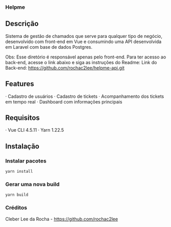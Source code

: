 ### Helpme

## Descrição

Sistema de gestão de chamados que serve para qualquer tipo de negócio, desenvolvido com front-end em Vue e consumindo uma API desenvolvida em Laravel com base de dados Postgres.

Obs: Esse diretório é responsável apenas pelo front-end. Para ter acesso ao back-end, acesse o link abaixo e siga as instruções do Readme:
Link do Back-end: https://github.com/rochac2lee/helpme-api.git

## Features

· Cadastro de usuários
· Cadastro de tickets
· Acompanhamento dos tickets em tempo real
· Dashboard com informações principais


## Requisitos

· Vue CLI 4.5.11
· Yarn 1.22.5

## Instalação

### Instalar pacotes

```
yarn install
```

### Gerar uma nova build

```
yarn build
```

### Créditos

Cleber Lee da Rocha - https://github.com/rochac2lee 
